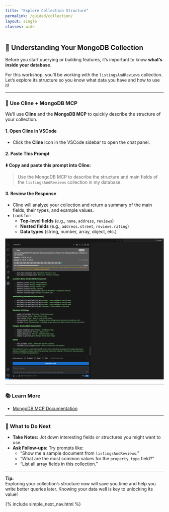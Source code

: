```yaml
---
title: "Explore Collection Structure"
permalink: /guided/collection/
layout: single
classes: wide
---
```


## 🧪 Understanding Your MongoDB Collection

Before you start querying or building features, it’s important to know **what’s inside your database**.

For this workshop, you’ll be working with the `listingsAndReviews` collection. Let’s explore its structure so you know what data you have and how to use it!

---

### 🤖 Use Cline + MongoDB MCP

We’ll use **Cline** and the **MongoDB MCP** to quickly describe the structure of your collection.

#### 1. Open Cline in VSCode

- Click the **Cline** icon in the VSCode sidebar to open the chat panel.

#### 2. Paste This Prompt

**⬇️ Copy and paste this prompt into Cline:**

> Use the MongoDB MCP to describe the structure and main fields of the `listingsAndReviews` collection in my database.

#### 3. Review the Response

- Cline will analyze your collection and return a summary of the main fields, their types, and example values.
- Look for:
  - **Top-level fields** (e.g., `name`, `address`, `reviews`)
  - **Nested fields** (e.g., `address.street`, `reviews.rating`)
  - **Data types** (string, number, array, object, etc.)

![cline-mcp](../../assets/images/cline-mcp.png)

---

### 📚 Learn More

- [MongoDB MCP Documentation](https://www.mongodb.com/docs/mcp-server/overview/?client=claude&deployment-type=atlas)

---

### 📝 What to Do Next

- **Take Notes:** Jot down interesting fields or structures you might want to use.
- **Ask Follow-ups:** Try prompts like:
  - “Show me a sample document from `listingsAndReviews`.”
  - “What are the most common values for the `property_type` field?”
  - “List all array fields in this collection.”

---

**Tip:**  
Exploring your collection’s structure now will save you time and help you write better queries later. Knowing your data well is key to unlocking its value!

{% include simple_next_nav.html %}
